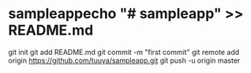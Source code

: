 # sampleappecho "# sampleapp" >> README.md
git init
git add README.md
git commit -m "first commit"
git remote add origin https://github.com/tuuya/sampleapp.git
git push -u origin master
